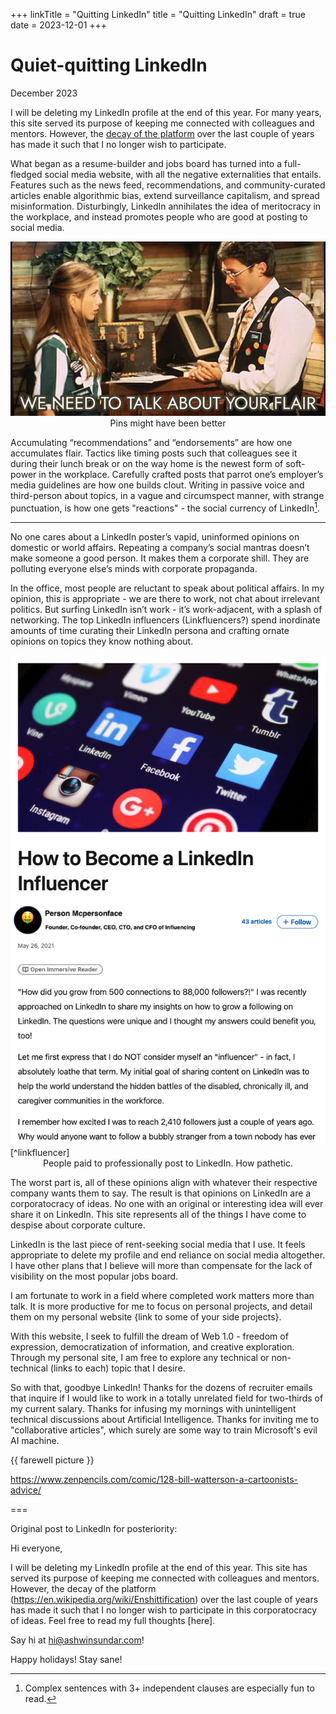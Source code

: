 +++
linkTitle = "Quitting LinkedIn"
title = "Quitting LinkedIn"
draft = true
date = 2023-12-01
+++

# Quiet-quitting LinkedIn

December 2023

I will be deleting my LinkedIn profile at the end of this year. For many years, this site served its purpose of keeping me connected with colleagues and mentors. However, the [decay of the platform](https://en.wikipedia.org/wiki/Enshittification) over the last couple of years has made it such that I no longer wish to participate.  

What began as a resume-builder and jobs board has turned into a full-fledged social media website, with all the negative externalities that entails. Features such as the news feed, recommendations, and community-curated articles enable algorithmic bias, extend surveillance capitalism, and spread misinformation. Disturbingly, LinkedIn annihilates the idea of meritocracy in the workplace, and instead promotes people who are good at posting to social media.  

<img title = "Office Space flair" alt = "Office Space flair" src = "/blog/assets/quit-linkedin/office-space-flair.jpg">
<figcaption style = 'text-align: center;'>Pins might have been better</figcaption>

Accumulating “recommendations” and “endorsements” are how one accumulates flair. Tactics like timing posts such that colleagues see it during their lunch break or on the way home is the newest form of soft-power in the workplace. Carefully crafted posts that parrot one’s employer’s media guidelines are how one builds clout. Writing in passive voice and third-person about topics, in a vague and circumspect manner, with strange punctuation, is how one gets "reactions" - the social currency of LinkedIn[^clauses].

---

No one cares about a LinkedIn poster’s vapid, uninformed opinions on domestic or world affairs. Repeating a company’s social mantras doesn’t make someone a good person. It makes them a corporate shill. They are polluting everyone else’s minds with corporate propaganda.  

In the office, most people are reluctant to speak about political affairs. In my opinion, this is appropriate - we are there to work, not chat about irrelevant politics. But surfing LinkedIn isn’t work - it’s work-adjacent, with a splash of networking. The top LinkedIn influencers (Linkfluencers?) spend inordinate amounts of time curating their LinkedIn persona and crafting ornate opinions on topics they know nothing about.  

<img title = "LinkedIn Influencer a.k.a. 'Linkfluencer'" alt = "LinkedIn Influencer a.k.a. 'Linkfluencer'" src = "/blog/assets/quit-linkedin/linkfluencer.png">
[^linkfluencer]
<figcaption style = 'text-align: center;'>People paid to professionally post to LinkedIn. How pathetic.</figcaption>

The worst part is, all of these opinions align with whatever their respective company wants them to say. The result is that opinions on LinkedIn are a corporatocracy of ideas. No one with an original or interesting idea will ever share it on LinkedIn. This site represents all of the things I have come to despise about corporate culture.  

LinkedIn is the last piece of rent-seeking social media that I use. It feels appropriate to delete my profile and end reliance on social media altogether. I have other plans that I believe will more than compensate for the lack of visibility on the most popular jobs board.  

I am fortunate to work in a field where completed work matters more than talk. It is more productive for me to focus on personal projects, and detail them on my personal website {link to some of your side projects}.  

With this website, I seek to fulfill the dream of Web 1.0 - freedom of expression, democratization of information, and creative exploration. Through my personal site, I am free to explore any technical or non-technical (links to each) topic that I desire.  

So with that, goodbye LinkedIn! Thanks for the dozens of recruiter emails that inquire if I would like to work in a totally unrelated field for two-thirds of my current salary. Thanks for infusing my mornings with unintelligent technical discussions about Artificial Intelligence. Thanks for inviting me to "collaborative articles", which surely are some way to train Microsoft's evil AI machine.

{{ farewell picture }}

https://www.zenpencils.com/comic/128-bill-watterson-a-cartoonists-advice/

===

Original post to LinkedIn for posteriority: 

Hi everyone, 

I will be deleting my LinkedIn profile at the end of this year. This site has served its purpose of keeping me connected with colleagues and mentors. However, the decay of the platform (https://en.wikipedia.org/wiki/Enshittification) over the last couple of years has made it such that I no longer wish to participate in this corporatocracy of ideas. Feel free to read my full thoughts [here].

Say hi at hi@ashwinsundar.com!

Happy holidays! Stay sane! 


[^clauses]: Complex sentences with 3+ independent clauses are especially fun to read.

[^linkfluencer]: [A link](https://www.linkedin.com/pulse/how-become-linkedin-influencer-chantel-soumis/) to the actual linkfluencer's article

